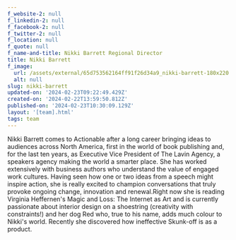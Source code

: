 ```yaml
---
f_website-2: null
f_linkedin-2: null
f_facebook-2: null
f_twitter-2: null
f_location: null
f_quote: null
f_name-and-title: Nikki Barrett Regional Director
title: Nikki Barrett
f_image:
  url: /assets/external/65d753562164ff91f26d34a9_nikki-barrett-180x220.jpeg
  alt: null
slug: nikki-barrett
updated-on: '2024-02-23T09:22:49.429Z'
created-on: '2024-02-22T13:59:50.812Z'
published-on: '2024-02-23T10:30:09.129Z'
layout: '[team].html'
tags: team
---
```


Nikki Barrett comes to Actionable after a long career bringing ideas to audiences across North America, first in the world of book publishing and, for the last ten years, as Executive Vice President of The Lavin Agency, a speakers agency making the world a smarter place. She has worked extensively with business authors who understand the value of engaged work cultures. Having seen how one or two ideas from a speech might inspire action, she is really excited to champion conversations that truly provoke ongoing change, innovation and renewal.Right now she is reading Virginia Heffernen's Magic and Loss: The Internet as Art and is currently passionate about interior design on a shoestring (creativity with constraints!) and her dog Red who, true to his name, adds much colour to Nikki's world. Recently she discovered how ineffective Skunk-off is as a product.
